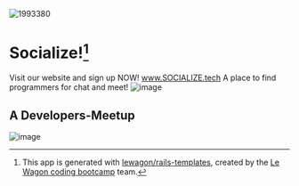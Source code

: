 
![1993380](https://user-images.githubusercontent.com/27622683/191258317-47fa2863-f6cf-45e2-b4da-ecf45ce5c7a3.png)
# Socialize![^1]

Visit our website and sign up NOW!
www.SOCIALIZE.tech
A place to find programmers for chat and meet!
![image](https://user-images.githubusercontent.com/27622683/191258481-ebe0e584-08e3-4a80-9e92-7ab09636b0c3.png)
## A Developers-Meetup
![image](https://user-images.githubusercontent.com/27622683/191258921-4b6372f2-8e27-4f83-84c4-aff7278a37fe.png)

[^1]: This app is generated with [lewagon/rails-templates](https://github.com/lewagon/rails-templates), created by the [Le Wagon coding bootcamp](https://www.lewagon.com) team.
